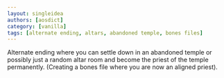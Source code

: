 ```yaml
---
layout: singleidea
authors: [aosdict]
category: [vanilla]
tags: [alternate ending, altars, abandoned temple, bones files]
---
```

Alternate ending where you can settle down in an abandoned temple or possibly just a random altar room and become the priest of the temple permanently. (Creating a bones file where you are now an aligned priest).

